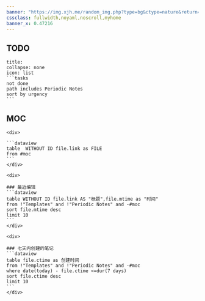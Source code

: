 ```yaml
---
banner: "https://img.xjh.me/random_img.php?type=bg&ctype=nature&return=302"
cssclass: fullwidth,noyaml,noscroll,myhome
banner_x: 0.47216
---
```


## TODO
````ad-flex
title:
collapse: none
icon: list
```tasks
not done
path includes Periodic Notes
sort by urgency
``` 
````

## MOC

````ad-flex
<div>

```dataview
table  WITHOUT ID file.link as FILE
from #moc
```
</div>

````


````ad-flex
<div>

### 最近编辑
```dataview
table WITHOUT ID file.link AS "标题",file.mtime as "时间"
from !"Templates" and !"Periodic Notes" and -#moc
sort file.mtime desc
limit 10
```
</div>

<div>

### 七天内创建的笔记
```dataview
table file.ctime as 创建时间
from !"Templates" and !"Periodic Notes" and -#moc
where date(today) - file.ctime <=dur(7 days)
sort file.ctime desc
limit 10
```
</div>
````
